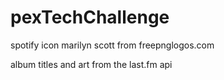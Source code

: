 # pexTechChallenge

spotify icon marilyn scott from freepnglogos.com

album titles and art from the last.fm api
